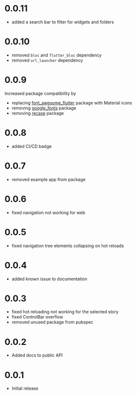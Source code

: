 # 0.0.11

- added a search bar to filter for widgets and folders

# 0.0.10

- removed `bloc` and `flutter_bloc` dependency
- removed `url_launcher` dependency

# 0.0.9

Increased package compatibility by

- replacing [font_awesome_flutter](https://pub.dev/packages/font_awesome_flutter) package with Material icons
- removing [google_fonts](https://pub.dev/packages/google_fonts) package
- removing [recase](https://pub.dev/packages/recase) package

# 0.0.8

- added CI/CD badge

# 0.0.7

- removed example app from package

# 0.0.6

- fixed navigation not working for web

# 0.0.5

- fixed navigation tree elements collapsing on hot reloads

# 0.0.4

- added known issue to documentation

# 0.0.3 

- fixed hot reloading not working for the selected story
- fixed ControlBar overflow
- removed unused package from pubspec

# 0.0.2

- Added docs to public API

# 0.0.1

- Initial release